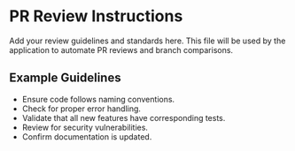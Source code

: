# PR Review Instructions

Add your review guidelines and standards here. This file will be used by the application to automate PR reviews and branch comparisons.

## Example Guidelines
- Ensure code follows naming conventions.
- Check for proper error handling.
- Validate that all new features have corresponding tests.
- Review for security vulnerabilities.
- Confirm documentation is updated.
